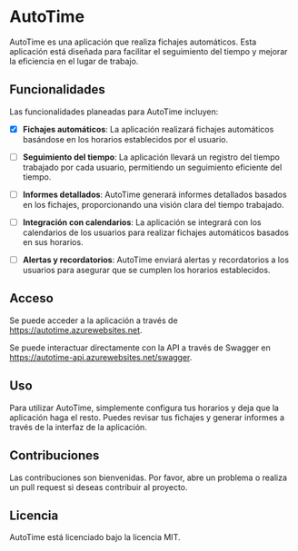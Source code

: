 # AutoTime

AutoTime es una aplicación que realiza fichajes automáticos. Esta aplicación está diseñada para facilitar el seguimiento del tiempo y mejorar la eficiencia en el lugar de trabajo.

## Funcionalidades

Las funcionalidades planeadas para AutoTime incluyen:

- [x] **Fichajes automáticos**: La aplicación realizará fichajes automáticos basándose en los horarios establecidos por el usuario.

- [ ] **Seguimiento del tiempo**: La aplicación llevará un registro del tiempo trabajado por cada usuario, permitiendo un seguimiento eficiente del tiempo.

- [ ] **Informes detallados**: AutoTime generará informes detallados basados en los fichajes, proporcionando una visión clara del tiempo trabajado.

- [ ] **Integración con calendarios**: La aplicación se integrará con los calendarios de los usuarios para realizar fichajes automáticos basados en sus horarios.

- [ ] **Alertas y recordatorios**: AutoTime enviará alertas y recordatorios a los usuarios para asegurar que se cumplen los horarios establecidos.

## Acceso

Se puede acceder a la aplicación a través de https://autotime.azurewebsites.net.

Se puede interactuar directamente con la API a través de Swagger en https://autotime-api.azurewebsites.net/swagger.

## Uso

Para utilizar AutoTime, simplemente configura tus horarios y deja que la aplicación haga el resto. Puedes revisar tus fichajes y generar informes a través de la interfaz de la aplicación.

## Contribuciones

Las contribuciones son bienvenidas. Por favor, abre un problema o realiza un pull request si deseas contribuir al proyecto.

## Licencia

AutoTime está licenciado bajo la licencia MIT.
